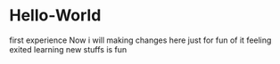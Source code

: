 # Hello-World
first experience 
Now i will making changes here
just for fun of it 
feeling exited learning new stuffs is fun
